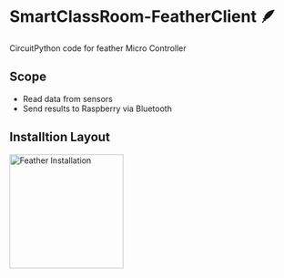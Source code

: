 # SmartClassRoom-FeatherClient 🪶
CircuitPython code for feather Micro Controller

## Scope
- Read data from sensors
- Send results to Raspberry via Bluetooth

## Installtion Layout
<img src="https://user-images.githubusercontent.com/32195170/166080798-bac1bf78-f94e-4dd7-bf09-a7a6871d9743.png" width=200 height="auto" alt="Feather Installation" title="Feather Installtion" />
